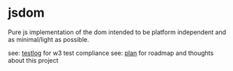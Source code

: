 # jsdom

Pure js implementation of the dom intended to be platform independent and as minimal/light as possible.

see: [testlog][] for w3 test compliance
see: [plan][] for roadmap and thoughts about this project

  [testlog]: http://github.com/tmpvar/jsdom/blob/master/test/testlog.txt
  [plan]: http://github.com/tmpvar/jsdom/blob/master/PLAN.md